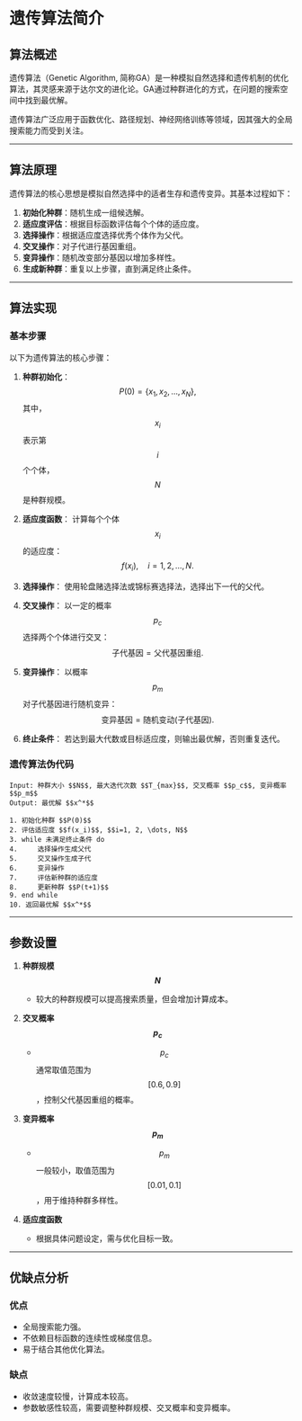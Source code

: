# 遗传算法简介

## 算法概述

遗传算法（Genetic Algorithm, 简称GA）是一种模拟自然选择和遗传机制的优化算法，其灵感来源于达尔文的进化论。GA通过种群进化的方式，在问题的搜索空间中找到最优解。

遗传算法广泛应用于函数优化、路径规划、神经网络训练等领域，因其强大的全局搜索能力而受到关注。

---

## 算法原理

遗传算法的核心思想是模拟自然选择中的适者生存和遗传变异。其基本过程如下：

1. **初始化种群**：随机生成一组候选解。
2. **适应度评估**：根据目标函数评估每个个体的适应度。
3. **选择操作**：根据适应度选择优秀个体作为父代。
4. **交叉操作**：对子代进行基因重组。
5. **变异操作**：随机改变部分基因以增加多样性。
6. **生成新种群**：重复以上步骤，直到满足终止条件。

---

## 算法实现

### 基本步骤

以下为遗传算法的核心步骤：

1. **种群初始化**：
   $$
   P(0) = \{x_1, x_2, \dots, x_N\},
   $$
   其中，$$x_i$$ 表示第 $$i$$ 个个体，$$N$$ 是种群规模。

2. **适应度函数**：
   计算每个个体 $$x_i$$ 的适应度：
   $$
   f(x_i), \quad i = 1, 2, \dots, N.
   $$

3. **选择操作**：
   使用轮盘赌选择法或锦标赛选择法，选择出下一代的父代。

4. **交叉操作**：
   以一定的概率 $$p_c$$ 选择两个个体进行交叉：
   $$
   \text{子代基因} = \text{父代基因重组}.
   $$

5. **变异操作**：
   以概率 $$p_m$$ 对子代基因进行随机变异：
   $$
   \text{变异基因} = \text{随机变动}(\text{子代基因}).
   $$

6. **终止条件**：
   若达到最大代数或目标适应度，则输出最优解，否则重复迭代。

### 遗传算法伪代码

```pseudo
Input: 种群大小 $$N$$, 最大迭代次数 $$T_{max}$$, 交叉概率 $$p_c$$, 变异概率 $$p_m$$
Output: 最优解 $$x^*$$

1. 初始化种群 $$P(0)$$
2. 评估适应度 $$f(x_i)$$, $$i=1, 2, \dots, N$$
3. while 未满足终止条件 do
4.     选择操作生成父代
5.     交叉操作生成子代
6.     变异操作
7.     评估新种群的适应度
8.     更新种群 $$P(t+1)$$
9. end while
10. 返回最优解 $$x^*$$
```

---

## 参数设置

1. **种群规模 $$N$$**
   - 较大的种群规模可以提高搜索质量，但会增加计算成本。

2. **交叉概率 $$p_c$$**
   - $$p_c$$ 通常取值范围为 $$[0.6, 0.9]$$，控制父代基因重组的概率。

3. **变异概率 $$p_m$$**
   - $$p_m$$ 一般较小，取值范围为 $$[0.01, 0.1]$$，用于维持种群多样性。

4. **适应度函数**
   - 根据具体问题设定，需与优化目标一致。

---

## 优缺点分析

### 优点

- 全局搜索能力强。
- 不依赖目标函数的连续性或梯度信息。
- 易于结合其他优化算法。

### 缺点

- 收敛速度较慢，计算成本较高。
- 参数敏感性较高，需要调整种群规模、交叉概率和变异概率。

